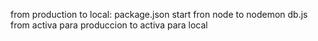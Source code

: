 from production to local:
package.json start fron node to nodemon
db.js from activa para produccion to activa para local
